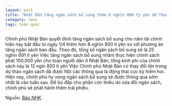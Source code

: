 ```yaml
---
layout: post
title: "Nhật Bản tăng ngân sách bổ sung thêm 8 nghìn 800 tỷ yên để thực hiện chính sách phát trợ cấp 100,000 yên"
category: news
tags: toàn quốc
---
```

Chính phủ Nhật Bản quyết định tăng ngân sách bổ sung cho năm tài chính hiện nay bắt đầu từ ngày 1/4 thêm hơn 8 nghìn 800 tỉ yên so với phương án tăng ngân sách ban đầu. Theo đó, tổng số ngân sách bổ sung sẽ là 25 nghìn 691 tỉ   yên
Việc tăng ngân sách bổ sung nhằm thực hiện chính sách phát 100,000 yên cho toàn người dân ở Nhật Bản, tổng kinh phí của chính sách này là 12 ngỉn 800 tỉ yên
Việc Chính phủ Nhật Bản có thay đổi lớn trong dự thảo ngân sách đã được Nội các thông qua là động thái cực kỳ hiếm hoi. Hiện nay, chính phủ hy vọng ngân sách bổ sung sẽ được thông qua sớm nhất là vào tuần sau.
Để bù đắp cho phần còn thiếu do sửa đổi ngân sách, chính phủ sẽ phát hành thêm trái phiếu.

Nguồn: [Báo NHK](https://www3.nhk.or.jp/news/html/20200420/k10012396101000.html)
